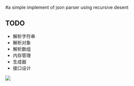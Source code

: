 #a simple implement of json parser using recursive desent


## TODO

* 解析字符串
* 解析对象
* 解析数组
* 内存管理
* 生成器
* 接口设计



![](https://ws2.sinaimg.cn/large/006tNbRwgy1fyllniu16vj305g03w0sj.jpg)
